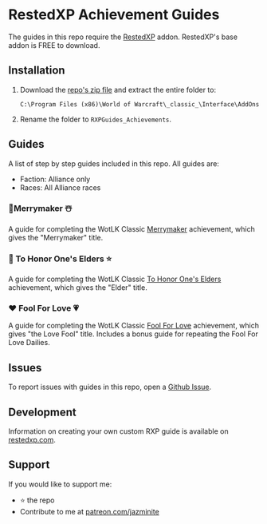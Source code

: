 # RestedXP Achievement Guides
The guides in this repo require the [RestedXP][1] addon. RestedXP's base addon is FREE to download.

## Installation
1. Download the [repo's zip file][3] and extract the entire folder to:
    ```
    C:\Program Files (x86)\World of Warcraft\_classic_\Interface\AddOns
    ```
2. Rename the folder to `RXPGuides_Achievements`.

## Guides
A list of step by step guides included in this repo. All guides are:

- Faction: Alliance only
- Races: All Alliance races

### 🎄Merrymaker ☃️
A guide for completing the WotLK Classic [Merrymaker][2a] achievement, which gives the "Merrymaker" title.

### 🌙 To Honor One's Elders ⭐
A guide for completing the WotLK Classic [To Honor One's Elders][2b] achievement, which gives the "Elder" title.

### ❤️ Fool For Love 💗
A guide for completing the WotLK Classic [Fool For Love][2c] achievement, which gives "the Love Fool" title. Includes a bonus guide for repeating the Fool For Love Dailies.

## Issues
To report issues with guides in this repo, open a [Github Issue][4].

## Development
Information on creating your own custom RXP guide is available on [restedxp.com][5].

## Support
If you would like to support me:
- ⭐ the repo
- Contribute to me at [patreon.com/jazminite][6]


[1]: https://www.restedxp.com/addon
[2a]: https://www.wowhead.com/wotlk/achievement=1692/merrymaker
[2b]: https://www.wowhead.com/wotlk/achievement=913/to-honor-ones-elders
[2c]: https://www.wowhead.com/wotlk/achievement=1707/fool-for-love
[3]: https://github.com/jazminite/RXPGuides_Template/archive/refs/heads/main.zip
[4]: https://github.com/jazminite/RXPGuides_Template/issues/new/choose
[5]: https://www.restedxp.com/custom-guides
[6]: https://www.patreon.com/jazminite
